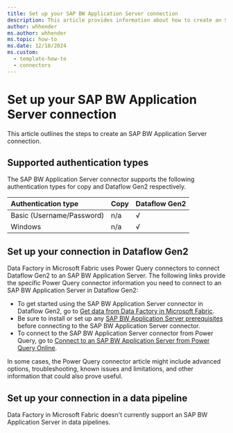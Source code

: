 ```yaml
---
title: Set up your SAP BW Application Server connection
description: This article provides information about how to create an SAP BW Application Server connection in Microsoft Fabric.
author: whhender
ms.author: whhender
ms.topic: how-to
ms.date: 12/18/2024
ms.custom:
  - template-how-to
  - connectors
---
```


# Set up your SAP BW Application Server connection

This article outlines the steps to create an SAP BW Application Server connection.


## Supported authentication types

The SAP BW Application Server connector supports the following authentication types for copy and Dataflow Gen2 respectively.  

|Authentication type |Copy |Dataflow Gen2 |
|:---|:---|:---|
|Basic (Username/Password)| n/a | √ |
|Windows| n/a | √ |

## Set up your connection in Dataflow Gen2

Data Factory in Microsoft Fabric uses Power Query connectors to connect Dataflow Gen2 to an SAP BW Application Server. The following links provide the specific Power Query connector information you need to connect to an SAP BW Application Server in Dataflow Gen2:

- To get started using the SAP BW Application Server connector in Dataflow Gen2, go to [Get data from Data Factory in Microsoft Fabric](/power-query/where-to-get-data#get-data-from-data-factory-in-microsoft-fabric-preview).
- Be sure to install or set up any [SAP BW Application Server prerequisites](/power-query/connectors/sap-bw/application-setup-and-connect#prerequisites) before connecting to the SAP BW Application Server connector.
- To connect to the SAP BW Application Server connector from Power Query, go to [Connect to an SAP BW Application Server from Power Query Online](/power-query/connectors/sap-bw/application-setup-and-connect#connect-to-an-sap-bw-application-server-from-power-query-online).

In some cases, the Power Query connector article might include advanced options, troubleshooting, known issues and limitations, and other information that could also prove useful.

## Set up your connection in a data pipeline

Data Factory in Microsoft Fabric doesn't currently support an SAP BW Application Server in data pipelines.
